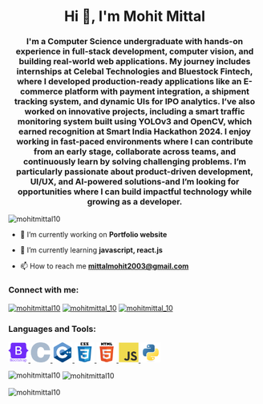 <h1 align="center">Hi 👋, I'm Mohit Mittal</h1>
<h3 align="center">I'm a Computer Science undergraduate with hands-on experience in full-stack development, computer vision, and building real-world web applications. My journey includes internships at Celebal Technologies and Bluestock Fintech, where I developed production-ready applications like an E-commerce platform with payment integration, a shipment tracking system, and dynamic UIs for IPO analytics. I’ve also worked on innovative projects, including a smart traffic monitoring system built using YOLOv3 and OpenCV, which earned recognition at Smart India Hackathon 2024. I enjoy working in fast-paced environments where I can contribute from an early stage, collaborate across teams, and continuously learn by solving challenging problems. I’m particularly passionate about product-driven development, UI/UX, and AI-powered solutions-and I’m looking for opportunities where I can build impactful technology while growing as a developer.</h3>

<p align="left"> <img src="https://komarev.com/ghpvc/?username=mohitmittal10&label=Profile%20views&color=0e75b6&style=flat" alt="mohitmittal10" /> </p>

- 🔭 I’m currently working on **Portfolio website**

- 🌱 I’m currently learning **javascript, react.js**

- 📫 How to reach me **mittalmohit2003@gmail.com**

<h3 align="left">Connect with me:</h3>
<p align="left">
<a href="https://linkedin.com/in/mohitmittal10" target="blank"><img align="center" src="https://raw.githubusercontent.com/rahuldkjain/github-profile-readme-generator/master/src/images/icons/Social/linked-in-alt.svg" alt="mohitmittal10" height="30" width="40" /></a>
<a href="https://instagram.com/mohitmittal_10" target="blank"><img align="center" src="https://raw.githubusercontent.com/rahuldkjain/github-profile-readme-generator/master/src/images/icons/Social/instagram.svg" alt="mohitmittal_10" height="30" width="40" /></a>
<a href="https://www.leetcode.com/mohitmittal_10" target="blank"><img align="center" src="https://raw.githubusercontent.com/rahuldkjain/github-profile-readme-generator/master/src/images/icons/Social/leet-code.svg" alt="mohitmittal_10" height="30" width="40" /></a>
</p>

<h3 align="left">Languages and Tools:</h3>
<p align="left"> <a href="https://getbootstrap.com" target="_blank" rel="noreferrer"> <img src="https://raw.githubusercontent.com/devicons/devicon/master/icons/bootstrap/bootstrap-plain-wordmark.svg" alt="bootstrap" width="40" height="40"/> </a> <a href="https://www.cprogramming.com/" target="_blank" rel="noreferrer"> <img src="https://raw.githubusercontent.com/devicons/devicon/master/icons/c/c-original.svg" alt="c" width="40" height="40"/> </a> <a href="https://www.w3schools.com/cpp/" target="_blank" rel="noreferrer"> <img src="https://raw.githubusercontent.com/devicons/devicon/master/icons/cplusplus/cplusplus-original.svg" alt="cplusplus" width="40" height="40"/> </a> <a href="https://www.w3schools.com/css/" target="_blank" rel="noreferrer"> <img src="https://raw.githubusercontent.com/devicons/devicon/master/icons/css3/css3-original-wordmark.svg" alt="css3" width="40" height="40"/> </a> <a href="https://www.w3.org/html/" target="_blank" rel="noreferrer"> <img src="https://raw.githubusercontent.com/devicons/devicon/master/icons/html5/html5-original-wordmark.svg" alt="html5" width="40" height="40"/> </a> <a href="https://developer.mozilla.org/en-US/docs/Web/JavaScript" target="_blank" rel="noreferrer"> <img src="https://raw.githubusercontent.com/devicons/devicon/master/icons/javascript/javascript-original.svg" alt="javascript" width="40" height="40"/> </a> <a href="https://www.python.org" target="_blank" rel="noreferrer"> <img src="https://raw.githubusercontent.com/devicons/devicon/master/icons/python/python-original.svg" alt="python" width="40" height="40"/> </a> </p>

<p><img align="left" src="https://github-readme-stats.vercel.app/api/top-langs?username=mohitmittal10&show_icons=true&locale=en&layout=compact" alt="mohitmittal10" /></p>

<p>&nbsp;<img align="center" src="https://github-readme-stats.vercel.app/api?username=mohitmittal10&show_icons=true&locale=en" alt="mohitmittal10" /></p>

<p><img align="center" src="https://github-readme-streak-stats.herokuapp.com/?user=mohitmittal10&" alt="mohitmittal10" /></p>

